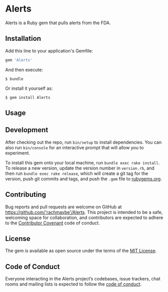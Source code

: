 # Alerts

Alerts is a Ruby gem that pulls alerts from the FDA.

## Installation

Add this line to your application's Gemfile:

```ruby
gem 'Alerts'
```

And then execute:

    $ bundle

Or install it yourself as:

    $ gem install Alerts

## Usage



## Development

After checking out the repo, run `bin/setup` to install dependencies. You can also run `bin/console` for an interactive prompt that will allow you to experiment.

To install this gem onto your local machine, run `bundle exec rake install`. To release a new version, update the version number in `version.rb`, and then run `bundle exec rake release`, which will create a git tag for the version, push git commits and tags, and push the `.gem` file to [rubygems.org](https://rubygems.org).

## Contributing

Bug reports and pull requests are welcome on GitHub at https://github.com/'rachmaybe'/Alerts. This project is intended to be a safe, welcoming space for collaboration, and contributors are expected to adhere to the [Contributor Covenant](http://contributor-covenant.org) code of conduct.

## License

The gem is available as open source under the terms of the [MIT License](https://opensource.org/licenses/MIT).

## Code of Conduct

Everyone interacting in the Alerts project’s codebases, issue trackers, chat rooms and mailing lists is expected to follow the [code of conduct](https://github.com/'rachmaybe'/Alerts/blob/master/CODE_OF_CONDUCT.md).
